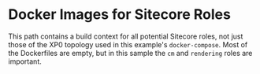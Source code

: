 # Docker Images for Sitecore Roles

This path contains a build context for all potential Sitecore roles,
not just those of the XP0 topology used in this example's `docker-compose`.
Most of the Dockerfiles are empty, but in this sample the `cm` and `rendering`
roles are important.
